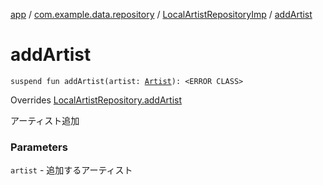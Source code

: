 [app](../../index.md) / [com.example.data.repository](../index.md) / [LocalArtistRepositoryImp](index.md) / [addArtist](./add-artist.md)

# addArtist

`suspend fun addArtist(artist: `[`Artist`](../../com.example.domain.model.entity/-artist/index.md)`): <ERROR CLASS>`

Overrides [LocalArtistRepository.addArtist](../-local-artist-repository/add-artist.md)

アーティスト追加

### Parameters

`artist` - 追加するアーティスト